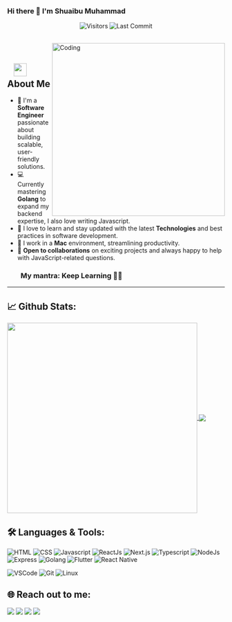 ### Hi there 👋 I'm Shuaibu Muhammad

<p align="center">
<img alt="Visitors" src="https://komarev.com/ghpvc/?username=shuaibu78&style=flat&labelColor=black&logo=github&label=PROFILE+VIEWS&color=29bf12"/>
<img alt="Last Commit" src="https://img.shields.io/github/last-commit/shuaibu78/shuaibu78?logo=markdown&label=LAST+UPDATE&color=29bf12&style=flat">
</p>
</br>
<img align="right" alt="Coding" width="400" src="https://media.giphy.com/media/Y4ak9Ki2GZCbJxAnJD/giphy.gif">
</br>

## &nbsp; &nbsp;<img src="https://media.giphy.com/media/WUlplcMpOCEmTGBtBW/giphy.gif" width="30"> **About Me**

- 🎯 I'm a **Software Engineer** passionate about building scalable, user-friendly solutions.
- 💻 Currently mastering **Golang** to expand my backend expertise, I also love writing Javascript.
- 🚀 I love to learn and stay updated with the latest **Technologies** and best practices in software development.
- 🐧 I work in a **Mac** environment, streamlining productivity.
- 🤝 **Open to collaborations** on exciting projects and always happy to help with JavaScript-related questions.

### &nbsp; &nbsp; &nbsp; &nbsp; **My mantra: Keep Learning 👨‍🎓**

---

## 📈 **Github Stats:**

<a href="https://github.com/shuaibu78">
<img width="440" align="center" src="https://github-readme-stats.vercel.app/api?username=shuaibu78&show_icons=true&include_all_commits=true&theme=blue-green&count_private=true" />
</a>
<a href="https://github.com/shuaibu78/github-readme-stats">
<img align="center" src="https://github-readme-stats.anuraghazra1.vercel.app/api/top-langs/?username=shuaibu78&layout=compact&theme=blue-green" />
</a>

</br>

<!-- ## 🏆 **Github Profile Trophy:**
 <img src="https://github-profile-trophy.vercel.app/?username=karthiknayak024&column=7&theme=gruvbox"/> -->

## 🛠️ **Languages & Tools:**

![HTML](https://img.shields.io/badge/html%20-%23E34F26.svg?&style=for-the-badge&logo=html5&logoColor=white)
![CSS](https://img.shields.io/badge/css%20-%231572B6.svg?&style=for-the-badge&logo=css3&logoColor=white)
![Javascript](https://img.shields.io/badge/-Javascript-ffb400?style=for-the-badge&logo=javascript&logoColor=ffff3f)
![ReactJs](https://img.shields.io/badge/-React-blue?style=for-the-badge&logo=react)
![Next.js](https://img.shields.io/badge/Next.js-black?style=for-the-badge&logo=next.js&logoColor=white)
![Typescript](https://img.shields.io/badge/typescript%20-%23007ACC.svg?&style=for-the-badge&logo=typescript&logoColor=white)
![NodeJs](https://img.shields.io/badge/-Node-brightgreen?style=for-the-badge&logo=Node.js&logoColor=white)
![Express](https://img.shields.io/badge/Express-000000?style=for-the-badge&logo=express&logoColor=white)
![Golang](https://img.shields.io/badge/Golang-00ADD8?style=for-the-badge&logo=go&logoColor=white)
![Flutter](https://img.shields.io/badge/Flutter-02569B?style=for-the-badge&logo=flutter&logoColor=white)
![React Native](https://img.shields.io/badge/React%20Native-20232A?style=for-the-badge&logo=react-native&logoColor=61DAFB)

![VSCode](https://img.shields.io/badge/-vscode-007ACC?style=for-the-badge&logo=visual-studio-code)
![Git](https://img.shields.io/badge/git%20-%23F05032.svg?&style=for-the-badge&logo=git&logoColor=white)
![Linux](https://img.shields.io/badge/-linux-FCC624?style=for-the-badge&logo=linux&logoColor=black)

## 🌐 **Reach out to me:** ️

[<img src="https://img.shields.io/badge/LinkedIn-devshuaib-informational?style=for-the-badge&labelColor=black&logo=linkedin&logoColor=0077b5&&color=0077b5"/>][linkedin]
[<img src="https://img.shields.io/badge/Gmail-devshuaib@gmail.com-informational?style=for-the-badge&labelColor=black&logoColor=d14836&logo=gmail&color=d14836"/>][gmail]
[<img src="https://img.shields.io/badge/Github-shuaibu78-informational?style=for-the-badge&labelColor=black&logo=github&color=7d88e6"/>][github]
[<img src="https://img.shields.io/badge/Twitter-@the_shuaib-informational?style=for-the-badge&labelColor=black&logo=twitter&logoColor=#1DA1F2&color=1da1f2"/>][twitter]

<!-- Links of Definitions -->

[linkedin]: https://www.linkedin.com/in/devshuaib/
[gmail]: mailto:devshuaib@gmail.com "Let's connect through email"
[github]: https://github.com/shuaibu78
[twitter]: https://twitter.com/the_shuaib
